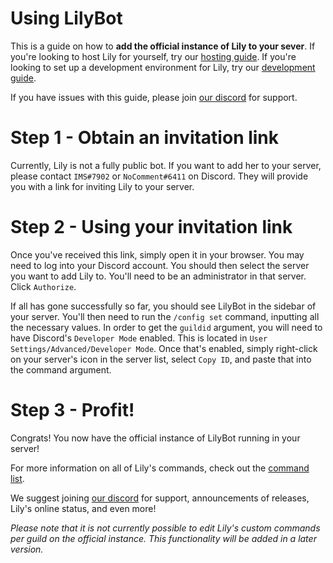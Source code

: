 # Using LilyBot

This is a guide on how to **add the official instance of Lily to your sever**.
If you're looking to host Lily for yourself,
try our [hosting guide](https://github.com/IrisShaders/LilyBot/blob/main/docs/hosting-guide.md).
If you're looking to set up a development environment for Lily,
try our [development guide](https://github.com/IrisShaders/LilyBot/blob/main/docs/development-guide.md).

If you have issues with this guide, please join [our discord](https://discord.gg/hy2329fcTZ) for support.

# Step 1 - Obtain an invitation link
Currently, Lily is not a fully public bot.
If you want to add her to your server, please contact `IMS#7902` or `NoComment#6411` on Discord.
They will provide you with a link for inviting Lily to your server.

# Step 2 - Using your invitation link
Once you've received this link, simply open it in your browser. You may need to log into your Discord account.
You should then select the server you want to add Lily to. You'll need to be an administrator in that server.
Click `Authorize`.

If all has gone successfully so far, you should see LilyBot in the sidebar of your server.
You'll then need to run the `/config set` command, inputting all the necessary values.
In order to get the `guildid` argument, you will need to have Discord's `Developer Mode` enabled.
This is located in `User Settings/Advanced/Developer Mode`.
Once that's enabled, simply right-click on your server's icon in the server list, select `Copy ID`,
and paste that into the command argument.

# Step 3 - Profit!
Congrats! You now have the official instance of LilyBot running in your server!

For more information on all of Lily's commands,
check out the [command list](https://github.com/IrisShaders/LilyBot/blob/main/docs/commands.md).

We suggest joining [our discord](https://discord.gg/hy2329fcTZ)
for support, announcements of releases, Lily's online status, and even more!

*Please note that it is not currently possible to edit Lily's custom commands per guild on the official instance.
This functionality will be added in a later version.*
